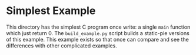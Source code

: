 # Simplest Example

This directory has the simplest C program once write: a single `main` function
which just return 0. The `build_example.py` script builds a static-pie versions
of this example. This example exists so that once can compare and see the
differences with other complicated examples.
